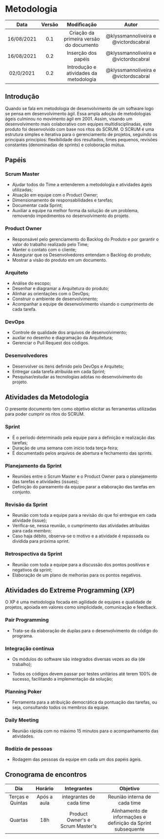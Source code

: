 # Metodologia

| Data | Versão | Modificação | Autor |
| :-: | :-: | :-: | :-: |
| 16/08/2021 | 0.1 | Criação da primeira versão do documento | @klyssmannoliveira e @victordscabral |
| 16/08/2021 | 0.2 | Inserção dos papéis | @klyssmannoliveira e @victordscabral |
| 02/0/2021 | 0.2 | Introdução e atividades da metodologia | @klyssmannoliveira e @victordscabral |

## Introdução

Quando se fala em metodologia de desenvolvimento de um software logo se pensa em desenvolvimento ágil. Essa ampla adoção de metodologias ágeis culminou no movimento ágil em 2001. Assim, visando um desenvolvimento mais colaborativo com equipes multidisciplinadas, este produto foi desenvolvido com base nos ritos do SCRUM.
O SCRUM é uma estrutura simples e iterativa para o gerenciamento de projetos, seguindo os principais princípios: flexibilidade dos resultados, times pequenos, revisões constantes (denominadas de sprints) e coloboração mútua.

## Papéis

### Scrum Master
* Ajudar todos do Time a entenderem a metodologia e atividades ágeis utilizadas;
* Atuação em equipe com o Product Owner;
* Dimensionamento de responsabilidades e tarefas;
* Documentar cada Sprint;
* Auxiliar a equipe na melhor forma da solução de um problema, removendo impedimentos no desenvolvimento do projeto.


### Product Owner
* Responsável pelo gerenciamento do Backlog do Produto e por garantir o valor do trabalho realizado pelo Time;
* Manter o contato com o cliente;
* Assegurar que os Desenvolvedores entendam o Backlog do produto;
* Mostrar a visão do produto em um documento.


### Arquiteto
* Análise do escopo;
* Desenhar e diagramar a Arquitetura do produto;
* Alinhar as orientações com o DevOps;
* Construir o ambiente de desenvolvimento;
* Acompanhar a equipe de desenvolvimento visando o cumprimento de cada tarefa.

### DevOps
* Controle de qualidade dos arquivos de desenvolvimento;
* auxliar no desenho e diagramação da Arquitetura;
* Gerenciar o Pull Request dos códigos.

### Desenvolvedores
* Desenvolver os itens definido pelo DevOps e Arquiteto;
* Entregar cada tarefa atribuída em cada Sprint;
* Pesquisar/estudar as tecnologias adotas no desenvolvimento do projeto.

## Atividades da Metodologia
O presente documento tem como objetivo elicitar as ferramentas utilizadas para poder cumprir os ritos do SCRUM.

### Sprint
* É o período determinado pela equipe para a definição e realização das tarefas;
* Duração de uma semana com início toda terça-feira;
* É documentado pelos arquivos de abertura e fechamento das sprints.

### Planejamento da Sprint

* Reuniões entre o Scrum Master e o Product Owner para o planejamento das tarefas e atividades (issues);
* Definição do pareamento da equipe parar a elaboração das tarefas em conjunto.

### Revisão da Sprint

* Reunião com toda a equipe para a revisão do que foi entregue em cada atividade (issue);
* Verifica-se, nessa reunião, o cumprimento das atividades atribuídas para cada membro;
* Caso haja débito, observa-se o motivo e a atividade é repassada ou dividida para próxima sprint.

### Retrospectiva da Sprint

* Reunião com toda a equipe para a discussão dos pontos positivos e negativos da sprint;
* Elaboração de um plano de melhorias para os pontos negativos.

## Atividades do Extreme Programming (XP)

O XP é uma metodologia focada em agilidade de equipes e qualidade de projetos, apoiada em valores como simplicidade, comunicação e feedback.

### Pair Programming

* Trata-se da elaboração de duplas para o desenvolvimento do código do programa.

### Integração contínua

* Os módulos do software são integrados diversas vezes ao dia (de trabalho);

* Todos os códigos devem passar por testes unitários até terem 100% de sucesso, facilitando a implementação da solução;


### Planning Poker

* Ferramenta para a atribuição democrática da pontuação das tarefas, ou seja, consultando todos os membros da equipe.

### Daily Meeting

* Reunião rápida com no máximo 15 minutos para o acompanhamento das atividades.

### Rodízio de pessoas

* Rodagem das pessoas da equipe em cada um dos papéis ágeis.




## Cronograma de encontros

|  Dia | Horário  | Integrantes  |  Objetivo |
|:-:|:-:|:-:|:-:|
|  Terças e Quintas |  Após a aula |  integrantes de cada time | Reunião interna de cada time  |
|  Quartas |  18h |  Product Owner's e Scrum Master's | Alinhamento de informações e definição da Sprint subsequente |
